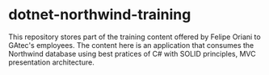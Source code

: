 # dotnet-northwind-training
This repository stores part of the training content offered by Felipe Oriani to GAtec's employees. The content here is an application that consumes the Northwind database using best pratices of C# with SOLID principles, MVC presentation architecture.
